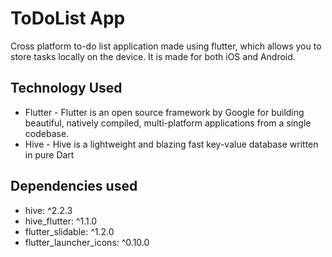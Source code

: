 # ToDoList App 

Cross platform to-do list application made using flutter, which allows you to store tasks locally on the device.
It is made for both iOS and Android.

## Technology Used 

* Flutter - Flutter is an open source framework by Google for building beautiful, natively compiled, multi-platform applications from a single codebase.
* Hive - Hive is a lightweight and blazing fast key-value database written in pure Dart

## Dependencies used 
* hive: ^2.2.3
* hive_flutter: ^1.1.0
* flutter_slidable: ^1.2.0
* flutter_launcher_icons: ^0.10.0


